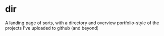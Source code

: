 # dir
A landing page of sorts, with a directory and overview portfolio-style of the projects I've uploaded to github (and beyond)
